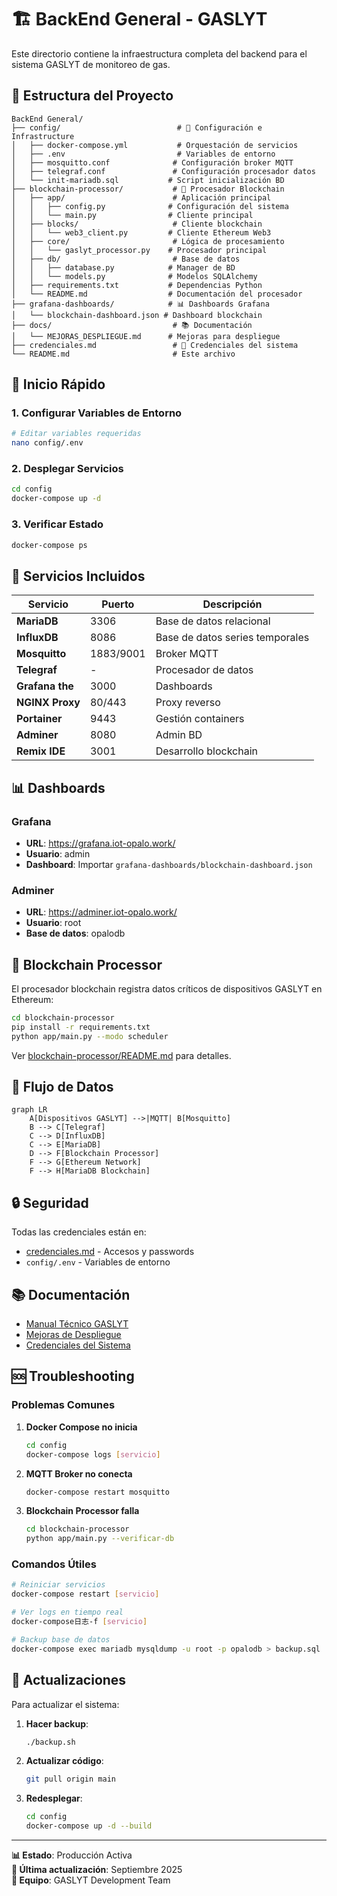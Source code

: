 # 🏗️ BackEnd General - GASLYT

Este directorio contiene la infraestructura completa del backend para el sistema GASLYT de monitoreo de gas.

## 📁 Estructura del Proyecto

```
BackEnd General/
├── config/                          # 🔧 Configuración e Infrastructure
│   ├── docker-compose.yml           # Orquestación de servicios
│   ├── .env                         # Variables de entorno
│   ├── mosquitto.conf              # Configuración broker MQTT
│   ├── telegraf.conf               # Configuración procesador datos
│   └── init-mariadb.sql           # Script inicialización BD
├── blockchain-processor/           # 🔗 Procesador Blockchain
│   ├── app/                        # Aplicación principal
│   │   ├── config.py              # Configuración del sistema
│   │   └── main.py                # Cliente principal
│   ├── blocks/                     # Cliente blockchain
│   │   └── web3_client.py         # Cliente Ethereum Web3
│   ├── core/                       # Lógica de procesamiento
│   │   └── gaslyt_processor.py    # Procesador principal
│   ├── db/                         # Base de datos
│   │   ├── database.py            # Manager de BD
│   │   └── models.py              # Modelos SQLAlchemy
│   ├── requirements.txt           # Dependencias Python
│   └── README.md                  # Documentación del procesador
├── grafana-dashboards/            # 📊 Dashboards Grafana
│   └── blockchain-dashboard.json # Dashboard blockchain
├── docs/                           # 📚 Documentación
│   └── MEJORAS_DESPLIEGUE.md      # Mejoras para despliegue
├── credenciales.md                 # 🔐 Credenciales del sistema
└── README.md                       # Este archivo
```

## 🚀 Inicio Rápido

### 1. Configurar Variables de Entorno
```bash
# Editar variables requeridas
nano config/.env
```

### 2. Desplegar Servicios
```bash
cd config
docker-compose up -d
```

### 3. Verificar Estado
```bash
docker-compose ps
```

## 🔧 Servicios Incluidos

| Servicio | Puerto | Descripción |
|----------|--------|-------------|
| **MariaDB** | 3306 | Base de datos relacional |
| **InfluxDB** | 8086 | Base de datos series temporales |
| **Mosquitto** | 1883/9001 | Broker MQTT |
| **Telegraf** | - | Procesador de datos |
| **Grafana the** | 3000 | Dashboards |
| **NGINX Proxy** | 80/443 | Proxy reverso |
| **Portainer** | 9443 | Gestión containers |
| **Adminer** | 8080 | Admin BD |
| **Remix IDE** | 3001 | Desarrollo blockchain |

## 📊 Dashboards

### Grafana
- **URL**: https://grafana.iot-opalo.work/
- **Usuario**: admin
- **Dashboard**: Importar `grafana-dashboards/blockchain-dashboard.json`

### Adminer
- **URL**: https://adminer.iot-opalo.work/
- **Usuario**: root
- **Base de datos**: opalodb

## 🔗 Blockchain Processor

El procesador blockchain registra datos críticos de dispositivos GASLYT en Ethereum:

```bash
cd blockchain-processor
pip install -r requirements.txt
python app/main.py --modo scheduler
```

Ver [blockchain-processor/README.md](blockchain-processor/README.md) para detalles.

## 📡 Flujo de Datos

```mermaid
graph LR
    A[Dispositivos GASLYT] -->|MQTT| B[Mosquitto]
    B --> C[Telegraf]
    C --> D[InfluxDB]
    C --> E[MariaDB]
    D --> F[Blockchain Processor]
    F --> G[Ethereum Network]
    F --> H[MariaDB Blockchain]
```

## 🔒 Seguridad

Todas las credenciales están en:
- [credenciales.md](credenciales.md) - Accesos y passwords
- `config/.env` - Variables de entorno

## 📚 Documentación

- [Manual Técnico GASLYT](../GASLYT%20-%20Modulo%20Integrado/MANUAL_TECNICO_GASLYT.md)
- [Mejoras de Despliegue](docs/MEJORAS_DESPLIEGUE.md)
- [Credenciales del Sistema](credenciales.md)

## 🆘 Troubleshooting

### Problemas Comunes

1. **Docker Compose no inicia**
   ```bash
   cd config
   docker-compose logs [servicio]
   ```

2. **MQTT Broker no conecta**
   ```bash
   docker-compose restart mosquitto
   ```

3. **Blockchain Processor falla**
   ```bash
   cd blockchain-processor
   python app/main.py --verificar-db
   ```

### Comandos Útiles

```bash
# Reiniciar servicios
docker-compose restart [servicio]

# Ver logs en tiempo real
docker-compose日志-f [servicio]

# Backup base de datos
docker-compose exec mariadb mysqldump -u root -p opalodb > backup.sql
```

## 🔄 Actualizaciones

Para actualizar el sistema:

1. **Hacer backup**:
   ```bash
   ./backup.sh
   ```

2. **Actualizar código**:
   ```bash
   git pull origin main
   ```

3. **Redesplegar**:
   ```bash
   cd config
   docker-compose up -d --build
   ```

---

**📊 Estado**: Producción Activa  
**📅 Última actualización**: Septiembre 2025  
**👤 Equipo**: GASLYT Development Team

